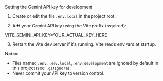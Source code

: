Setting the Gemini API key for development

1. Create or edit the file `.env.local` in the project root.

2. Add your Gemini API key using the Vite prefix (required):

VITE_GEMINI_API_KEY=YOUR_ACTUAL_KEY_HERE

3. Restart the Vite dev server if it's running. Vite reads env vars at startup.

Notes:
- Files named `.env`, `.env.local`, `.env.development` are ignored by default in this project (see `.gitignore`).
- Never commit your API key to version control.
